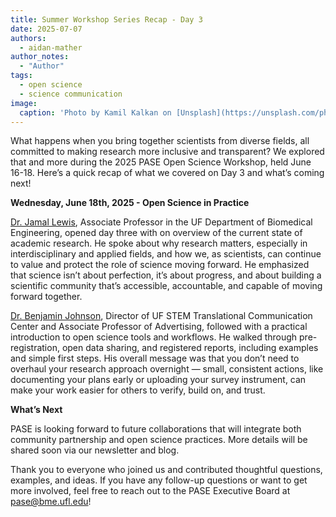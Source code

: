 ```yaml
---
title: Summer Workshop Series Recap - Day 3
date: 2025-07-07
authors:
  - aidan-mather
author_notes:
  - "Author"
tags:
  - open science
  - science communication
image:
  caption: 'Photo by Kamil Kalkan on [Unsplash](https://unsplash.com/photos/people-of-diverse-skin-tones-fist-bumping-in-a-circle-BTpIUnszs_Q)'
---
```


What happens when you bring together scientists from diverse fields, all committed to making research more inclusive and transparent? We explored that and more during the 2025 PASE Open Science Workshop, held June 16-18. Here’s a quick recap of what we covered on Day 3 and what’s coming next!

<!--more-->

**Wednesday, June 18th, 2025 - Open Science in Practice**

[Dr. Jamal Lewis](https://bme.ufl.edu/dept-member/jamal-lewis-ph-d/), Associate Professor in the UF Department of Biomedical Engineering, opened day three with on overview of the current state of academic research. He spoke about why research matters, especially in interdisciplinary and applied fields, and how we, as scientists, can continue to value and protect the role of science moving forward. He emphasized that science isn’t about perfection, it’s about progress, and about building a scientific community that’s accessible, accountable, and capable of moving forward together.

[Dr. Benjamin Johnson](https://www.jou.ufl.edu/staff/benjamin-johnson/), Director of UF STEM Translational Communication Center and Associate Professor of Advertising, followed with a practical introduction to open science tools and workflows. He walked through pre-registration, open data sharing, and registered reports, including examples and simple first steps. His overall message was that you don’t need to overhaul your research approach overnight — small, consistent actions, like documenting your plans early or uploading your survey instrument, can make your work easier for others to verify, build on, and trust.

**What’s Next**

PASE is looking forward to future collaborations that will integrate both community partnership and open science practices. More details will be shared soon via our newsletter and blog.

Thank you to everyone who joined us and contributed thoughtful questions, examples, and ideas. If you have any follow-up questions or want to get more involved, feel free to reach out to the PASE Executive Board at [pase@bme.ufl.edu](mailto:pase@bme.ufl.edu)!
